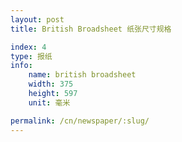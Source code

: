 ```yaml
---
layout: post
title: British Broadsheet 纸张尺寸规格

index: 4
type: 报纸
info:
    name: british broadsheet
    width: 375
    height: 597
    unit: 毫米

permalink: /cn/newspaper/:slug/
---
```



